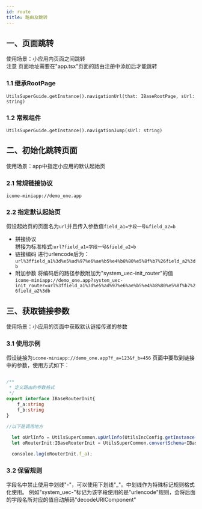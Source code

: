 ```yaml
---
id: route
title: 路由及跳转
---
```


## 一、页面跳转
使用场景：小应用内页面之间跳转   
注意 页面地址需要在"app.tsx"页面的路由注册中添加后才能跳转
### 1.1 继承RootPage
`UtilsSuperGuide.getInstance().navigationUrl(that: IBaseRootPage, sUrl: string)`
### 1.2 常规组件
`UtilsSuperGuide.getInstance().navigationJump(sUrl: string)`


## 二、初始化跳转页面
使用场景：app中指定小应用的默认起始页
### 2.1 常规链接协议
`icome-miniapp://demo_one.app`
### 2.2 指定默认起始页
假设起始页的页面名为`url`并且传入参数值`field_a1=字段一号&field_a2=b`  
* 拼接协议  
拼接为标准格式:`url?field_a1=字段一号&field_a2=b`  
* 链接编码
进行urlencode后为：  
`url%3ffield_a1%3d%e5%ad%97%e6%ae%b5%e4%b8%80%e5%8f%b7%26field_a2%3db`
* 附加参数
将编码后的路径参数附加为"system_uec-init_router"的值  
`icome-miniapp://demo_one.app?system_uec-init_router=url%3ffield_a1%3d%e5%ad%97%e6%ae%b5%e4%b8%80%e5%8f%b7%26field_a2%3db`

## 三、获取链接参数
使用场景：小应用的页面中获取默认链接传递的参数  
### 3.1 使用示例
假设链接为`icome-miniapp://demo_one.app?f_a=123&f_b=456`
页面中要取到链接中的参数，使用方式如下：
```ts

/**
 * 定义路由的参数格式
 */
export interface IBaseRouterInit{
    f_a:string
    f_b:string
}

//以下是调用地方
  
  let oUrlInfo = UtilsSuperCommon.upUrlInfo(UtilsIncConfig.getInstance().upInitappInfo().envUrl);
  let oRouterInit:IBaseRouterInit = UtilsSuperCommon.convertSchema<IBaseRouterInit>(oUrlInfo.queryObject);

  consoloe.log(oRouterInit.f_a);
```
### 3.2 保留规则
字段名中禁止使用中划线"-"，可以使用下划线"_"。中划线作为特殊标记规则格式化使用。
例如"system_uec-"标记为该字段使用的是"urlencode"规则，会将后面的字段名所对应的值自动解码"decodeURIComponent"

